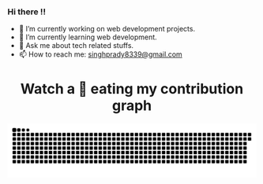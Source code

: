 
### Hi there !!


- 🔭 I’m currently working on web development projects.
- 🌱 I’m currently learning web development.
- 💬 Ask me about tech related stuffs.
- 📫 How to reach me: singhprady8339@gmail.com

<h1 align = 'Center'>Watch a 🐍 eating my contribution graph</h1>
<p align="center">
  <img src="https://github.com/prady8339/prady8339/blob/output/github-contribution-grid-snake.svg" alt="snake"></center>
</p>
